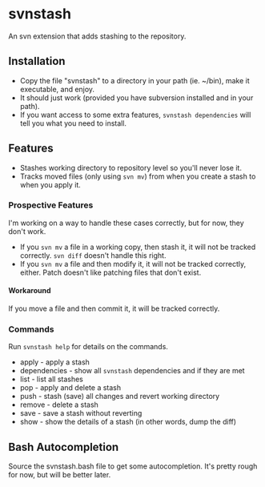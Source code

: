 # svnstash

An svn extension that adds stashing to the repository.

## Installation

- Copy the file "svnstash" to a directory in your path (ie. ~/bin), make it executable, and enjoy.
- It should just work (provided you have subversion installed and in your path).
- If you want access to some extra features, `svnstash dependencies` will tell you what you need to install.

## Features

* Stashes working directory to repository level so you'll never lose it.
* Tracks moved files (only using `svn mv`) from when you create a stash to when you apply it.

### Prospective Features

I'm working on a way to handle these cases correctly, but for now, they don't work.

* If you `svn mv` a file in a working copy, then stash it, it will not be tracked correctly.
  `svn diff` doesn't handle this right.
* If you `svn mv` a file and then modify it, it will not be tracked correctly, either. Patch doesn't
  like patching files that don't exist.

#### Workaround

If you move a file and then commit it, it will be tracked correctly.

### Commands

Run `svnstash help` for details on the commands.

* apply - apply a stash
* dependencies - show all `svnstash` dependencies and if they are met
* list - list all stashes
* pop - apply and delete a stash
* push - stash (save) all changes and revert working directory
* remove - delete a stash
* save - save a stash without reverting
* show - show the details of a stash (in other words, dump the diff)

## Bash Autocompletion

Source the svnstash.bash file to get some autocompletion.  It's pretty rough for now, but will be better later.
